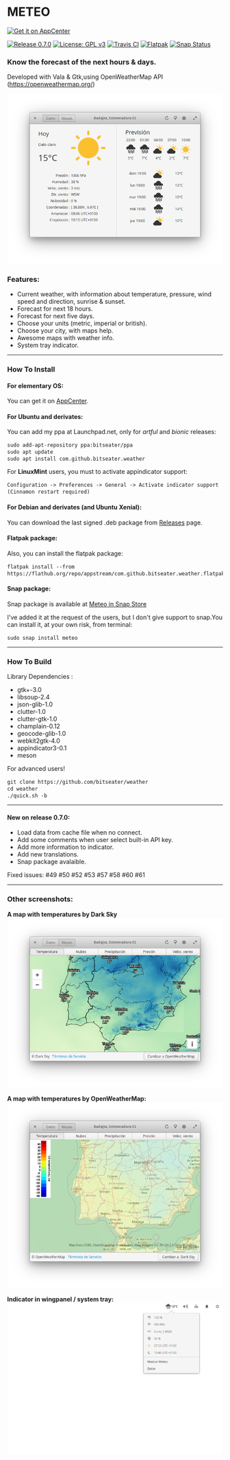 # METEO

[![Get it on AppCenter](https://appcenter.elementary.io/badge.svg)](https://appcenter.elementary.io/com.github.bitseater.weather)﻿

[![Release 0.7.0](https://img.shields.io/badge/Release-0.7.0-orange.svg)](https://github.com/bitseater/weather/releases) [![License: GPL v3](https://img.shields.io/badge/License-GPL%20v3-blue.svg)](http://www.gnu.org/licenses/gpl-3.0) [![Travis CI](https://travis-ci.org/bitseater/weather.svg?branch=master)](https://travis-ci.org/bitseater/weather/builds/) [![Flatpak](https://img.shields.io/badge/flatpak-download-lightgrey.svg)](https://flathub.org/repo/appstream/com.github.bitseater.weather.flatpakref) [![Snap Status](https://img.shields.io/badge/snap-download-red.svg)](https://snapcraft.io/meteo)


### Know the forecast of the next hours & days.

Developed with Vala & Gtk,using OpenWeatherMap API (https://openweathermap.org/)

![Screenshot](./data/screens/screenshot_1.png  "Weather")

### Features:

- Current weather, with information about temperature, pressure, wind speed and direction, sunrise & sunset.
- Forecast for next 18 hours.
- Forecast for next five days.
- Choose your units (metric, imperial or british).
- Choose your city, with maps help.
- Awesome maps with weather info.
- System tray indicator.

----

### How To Install

#### For elementary OS:

You can get it on [AppCenter](https://appcenter.elementary.io/com.github.bitseater.weather).

#### For Ubuntu and derivates:

You can add my ppa at Launchpad.net, only for *artful* and *bionic* releases:

    sudo add-apt-repository ppa:bitseater/ppa
    sudo apt update
    sudo apt install com.github.bitseater.weather

For **LinuxMint** users, you must to activate appindicator support:

	Configuration -> Preferences -> General -> Activate indicator support (Cinnamon restart required)	

#### For Debian and derivates (and Ubuntu Xenial):

You can download the last signed .deb package from [Releases](https://github.com/bitseater/weather/releases) page.

#### Flatpak package:

Also, you can install the flatpak package:

    flatpak install --from https://flathub.org/repo/appstream/com.github.bitseater.weather.flatpakref

#### Snap package:

Snap package is available at [Meteo in Snap Store](https://snapcraft.io/meteo)

I've added it at the request of the users, but I don't give support to snap.You can install it, at your own risk, from terminal:

    sudo snap install meteo

----

### How To Build

Library Dependencies :

- gtk+-3.0
- libsoup-2.4
- json-glib-1.0
- clutter-1.0
- clutter-gtk-1.0
- champlain-0.12
- geocode-glib-1.0
- webkit2gtk-4.0
- appindicator3-0.1
- meson


For advanced users!

    git clone https://github.com/bitseater/weather
    cd weather
    ./quick.sh -b

----

#### New on release 0.7.0:

- Load data from cache file when no connect.
- Add some comments when user select built-in API key.
- Add more information to indicator.
- Add new translations.
- Snap package avalaible.

Fixed issues: #49 #50 #52 #53 #57 #58 #60 #61

----
### Other screenshots:

**A map with temperatures by Dark Sky**
![Screenshot](./data/screens/screenshot_2.png  "Weather")

**A map with temperatures by OpenWeatherMap:**
![Screenshot](./data/screens/screenshot_3.png  "Weather")

**Indicator in wingpanel / system tray:**
![Screenshot](./data/screens/screenshot_4.png  "Weather")

